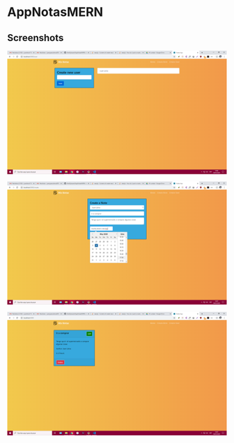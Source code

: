 # AppNotasMERN

## Screenshots

![Application Screenshot 1](./screenshots/users.png)

![Application Screenshot 2](./screenshots/creating_note.png)

![Application Screenshot 3](./screenshots/notes.png)
